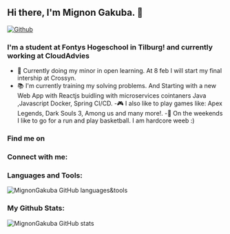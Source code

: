 ## Hi there, I'm Mignon Gakuba. 👋 
[![Github](https://img.shields.io/github/followers/MignonGakuba?label=Follow&style=social)](https://github.com/MignonGakuba)

### I'm a student at Fontys Hogeschool in Tilburg! and currently working at CloudAdvies

  - 🏫 Currently doing my minor in open learning.  At 8 feb  I will start my final intership at Crossyn.
  - 📚 I'm currently training my solving problems. And Starting with a new Web App with Reactjs buidling with microservices cointaners Java ,Javascript Docker, Spring CI/CD.
  -🎮 I also like to play games like: Apex Legends, Dark Souls 3, Among us and many more!.
  -🌲 On the weekends I like to go for a run and play basketball. I am hardcore weeb :)



### Find me on 


### Connect with me:



### Languages and Tools:
![MignonGakuba GitHub languages&tools](https://github-readme-hide=language.vercel.app/api?username=mignongakuba&theme=dark&show_icons=true)



### My Github Stats:
![MignonGakuba  GitHub stats](https://github-readme-stats.vercel.app/api?username=mignongakuba&theme=dark&show_icons=true)
